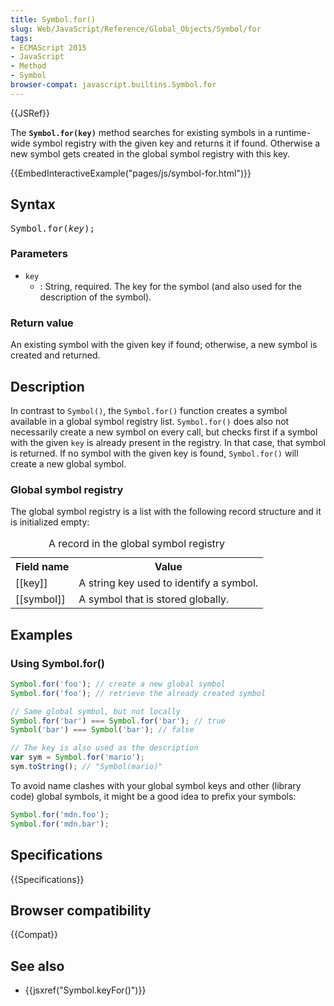 ```yaml
---
title: Symbol.for()
slug: Web/JavaScript/Reference/Global_Objects/Symbol/for
tags:
- ECMAScript 2015
- JavaScript
- Method
- Symbol
browser-compat: javascript.builtins.Symbol.for
---
```

{{JSRef}}

The **`Symbol.for(key)`** method searches for existing symbols in a runtime-wide
symbol registry with the given key and returns it if found. Otherwise a new
symbol gets created in the global symbol registry with this key.

{{EmbedInteractiveExample("pages/js/symbol-for.html")}}

## Syntax

<pre class="brush: js">Symbol.for(<var>key</var>);</pre>

### Parameters

- `key`
  - : String, required. The key for the symbol (and also used for the
    description of the symbol).

### Return value

An existing symbol with the given key if found; otherwise, a new symbol is
created and returned.

## Description

In contrast to `Symbol()`, the `Symbol.for()` function creates a symbol
available in a global symbol registry list. `Symbol.for()` does also not
necessarily create a new symbol on every call, but checks first if a symbol with
the given `key` is already present in the registry. In that case, that symbol is
returned. If no symbol with the given key is found, `Symbol.for()` will create a
new global symbol.

### Global symbol registry

The global symbol registry is a list with the following record structure and it
is initialized empty:

<table class="standard-table"><caption>A record in the global symbol registry</caption><tbody><tr><th>Field name</th><th>Value</th></tr><tr><td>[[key]]</td><td>A string key used to identify a symbol.</td></tr><tr><td>[[symbol]]</td><td>A symbol that is stored globally.</td></tr></tbody></table>

## Examples

### Using Symbol.for()

```js
Symbol.for('foo'); // create a new global symbol
Symbol.for('foo'); // retrieve the already created symbol

// Same global symbol, but not locally
Symbol.for('bar') === Symbol.for('bar'); // true
Symbol('bar') === Symbol('bar'); // false

// The key is also used as the description
var sym = Symbol.for('mario');
sym.toString(); // "Symbol(mario)"
```

To avoid name clashes with your global symbol keys and other (library code)
global symbols, it might be a good idea to prefix your symbols:

```js
Symbol.for('mdn.foo');
Symbol.for('mdn.bar');
```

## Specifications

{{Specifications}}

## Browser compatibility

{{Compat}}

## See also

- {{jsxref("Symbol.keyFor()")}}

